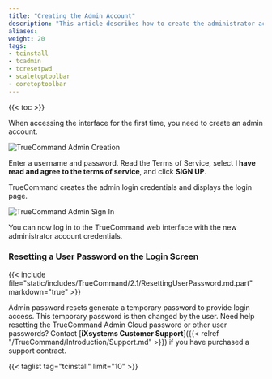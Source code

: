 ```yaml
---
title: "Creating the Admin Account"
description: "This article describes how to create the administrator account in TrueCommand."
aliases:
weight: 20
tags:
- tcinstall
- tcadmin
- tcresetpwd
- scaletoptoolbar
- coretoptoolbar
---
```

{{< toc >}}

When accessing the interface for the first time, you need to create an admin account. 

![TrueCommand Admin Creation](/images/TrueCommand/2.0/FirstLogin.png "TrueCommand Admin Creation")

Enter a username and password. Read the Terms of Service, select **I have read and agree to the terms of service**, and click **SIGN UP**.

TrueCommand creates the admin login credentials and displays the login page.

![TrueCommand Admin Sign In](/images/TrueCommand/2.0/LoginAdmin.png "TrueCommand Admin Sign In")

You can now log in to the TrueCommand web interface with the new administrator account credentials.

### Resetting a User Password on the Login Screen

{{< include file="static/includes/TrueCommand/2.1/ResettingUserPassword.md.part" markdown="true" >}}

Admin password resets generate a temporary password to provide login access. This temporary password is then changed by the user. Need help resetting the TrueCommand Admin Cloud password or other user passwords? Contact [**iXsystems Customer Support**]({{< relref "/TrueCommand/Introduction/Support.md" >}}) if you have purchased a support contract.

{{< taglist tag="tcinstall" limit="10" >}}
